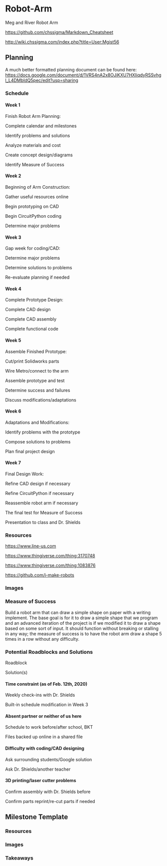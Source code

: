 # Robot-Arm
Meg and River Robot Arm

https://github.com/chssigma/Markdown_Cheatsheet

http://wiki.chssigma.com/index.php?title=User:Mgist56

## Planning
A much better formatted planning document can be found here:
https://docs.google.com/document/d/1VRS4nA2x8OJiKXU7HXIiqdyRSSvhgl_L4DMbIdQ5pec/edit?usp=sharing
### Schedule
#### Week 1

Finish Robot Arm Planning:

Complete calendar and milestones

Identify problems and solutions

Analyze materials and cost

Create concept design/diagrams

Identify Measure of Success


#### Week 2

Beginning of Arm Construction:

Gather useful resources online

Begin prototyping on CAD

Begin CircuitPython coding

Determine major problems


#### Week 3

Gap week for coding/CAD:

Determine major problems

Determine solutions to problems

Re-evaluate planning if needed


#### Week 4

Complete Prototype Design:

Complete CAD design

Complete CAD assembly

Complete functional code


#### Week 5

Assemble Finished Prototype:

Cut/print Solidworks parts

Wire Metro/connect to the arm

Assemble prototype and test

Determine success and failures

Discuss modifications/adaptations


#### Week 6

Adaptations and Modifications:

Identify problems with the prototype

Compose solutions to problems

Plan final project design


#### Week 7

Final Design Work:

Refine CAD design if necessary

Refine CircuitPython if necessary

Reassemble robot arm if necessary

The final test for Measure of Success

Presentation to class and Dr. Shields


### Resources
https://www.line-us.com

https://www.thingiverse.com/thing:3170748

https://www.thingiverse.com/thing:1083876

https://github.com/i-make-robots

### Images

### Measure of Success
Build a robot arm that can draw a simple shape on paper with a writing implement. The base goal is for it to draw a simple shape that we program and an advanced iteration of the project is if we modified it to draw a shape based on some sort of input. It should function without breaking or stalling in any way; the measure of success is to have the robot arm draw a shape 5 times in a row without any difficulty.

### Potential Roadblocks and Solutions

Roadblock

Solution(s)

#### Time constraint (as of Feb. 12th, 2020)

Weekly check-ins with Dr. Shields

Built-in schedule modification in Week 3 


#### Absent partner or neither of us here

Schedule to work before/after school, BKT

Files backed up online in a shared file


#### Difficulty with coding/CAD designing

Ask surrounding students/Google solution

Ask Dr. Shields/another teacher


#### 3D printing/laser cutter problems

Confirm assembly with Dr. Shields before

Confirm parts reprint/re-cut parts if needed

## Milestone Template

### Resources

### Images

### Takeaways

